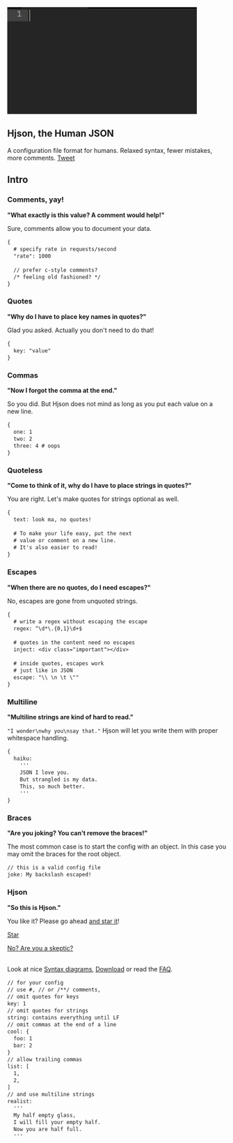 
<img src="hjson1.gif" class="img-responsive center-block">

## Hjson, the Human JSON

<span class="big">A configuration file format for humans. Relaxed syntax, fewer mistakes, more comments.</span> <a href="https://twitter.com/share" class="twitter-share-button" data-url="http://hjson.org/" data-text="Human JSON for configs!" data-hashtags="hjson" data-dnt="true">Tweet</a>

## Intro

### Comments, yay!

**"What exactly is this value? A comment would help!"**

Sure, comments allow you to document your data.

```
{
  # specify rate in requests/second
  "rate": 1000

  // prefer c-style comments?
  /* feeling old fashioned? */
}
```

### Quotes

**"Why do I have to place key names in quotes?"**

Glad you asked. Actually you don't need to do that!

```
{
  key: "value"
}
```

### Commas

**"Now I forgot the comma at the end."**

So you did. But Hjson does not mind as long as you put each value on a new line.

```
{
  one: 1
  two: 2
  three: 4 # oops
}
```

### Quoteless

**"Come to think of it, why do I have to place strings in quotes?"**

You are right. Let's make quotes for strings optional as well.

```
{
  text: look ma, no quotes!

  # To make your life easy, put the next
  # value or comment on a new line.
  # It's also easier to read!
}
```

### Escapes

**"When there are no quotes, do I need escapes?"**

No, escapes are gone from unquoted strings.

```
{
  # write a regex without escaping the escape
  regex: ^\d*\.{0,1}\d+$

  # quotes in the content need no escapes
  inject: <div class="important"></div>

  # inside quotes, escapes work
  # just like in JSON
  escape: "\\ \n \t \""
}
```

### Multiline

**"Multiline strings are kind of hard to read."**

`"I wonder\nwhy you\nsay that."` Hjson will let you write them with proper whitespace handling.

```
{
  haiku:
    '''
    JSON I love you.
    But strangled is my data.
    This, so much better.
    '''
}
```

### Braces

**"Are you joking? You can't remove the braces!"**

The most common case is to start the config with an object. In this case you may omit the braces for the root object.

```
// this is a valid config file
joke: My backslash escaped!
```
### Hjson

**"So this is Hjson."**

You like it? Please go ahead [and star it](https://github.com/laktak/hjson)!

<a aria-label="Star laktak/hjson on GitHub" data-count-aria-label="# stargazers on GitHub" data-count-api="/repos/laktak/hjson#stargazers_count" data-count-href="/laktak/hjson/stargazers" data-style="mega" data-icon="octicon-star" href="https://github.com/laktak/hjson" class="github-button">Star</a>

[No? Are you a skeptic?](faq.html)

<br>Look at nice [Syntax diagrams](syntax.html), [Download](download.html) or read the [FAQ](faq.html).

```
// for your config
// use #, // or /**/ comments,
// omit quotes for keys
key: 1
// omit quotes for strings
string: contains everything until LF
// omit commas at the end of a line
cool: {
  foo: 1
  bar: 2
}
// allow trailing commas
list: [
  1,
  2,
]
// and use multiline strings
realist:
  '''
  My half empty glass,
  I will fill your empty half.
  Now you are half full.
  '''
```
